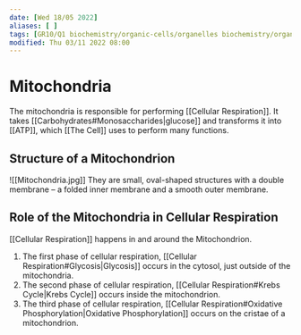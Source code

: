 ```yaml
---
date: [Wed 18/05 2022]
aliases: [ ]
tags: [GR10/Q1 biochemistry/organic-cells/organelles biochemistry/organic-cells/plant-cells biochemistry/organic-cells/animal-cells ]
modified: Thu 03/11 2022 08:00
---
```

# Mitochondria
The mitochondria is responsible for performing [[Cellular Respiration]]. It takes [[Carbohydrates#Monosaccharides|glucose]] and transforms it into [[ATP]], which [[The Cell]] uses to perform many functions. 

## Structure of a Mitochondrion


![[Mitochondria.jpg]]
They are small, oval-shaped structures with a double membrane – a folded inner membrane and a smooth outer membrane. 

## Role of the Mitochondria in Cellular Respiration
[[Cellular Respiration]] happens in and around the Mitochondrion. 
1. The first phase of cellular respiration, [[Cellular Respiration#Glycosis|Glycosis]] occurs in the cytosol, just outside of the mitochondria. 
2. The second phase of cellular respiration, [[Cellular Respiration#Krebs Cycle|Krebs Cycle]] occurs inside the mitochondrion.
3. The third phase of cellular respiration, [[Cellular Respiration#Oxidative Phosphorylation|Oxidative Phosphorylation]] occurs on the cristae of a mitochondrion. 
